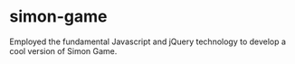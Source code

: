 # simon-game
Employed the fundamental Javascript and jQuery technology to develop a cool version of Simon Game.
